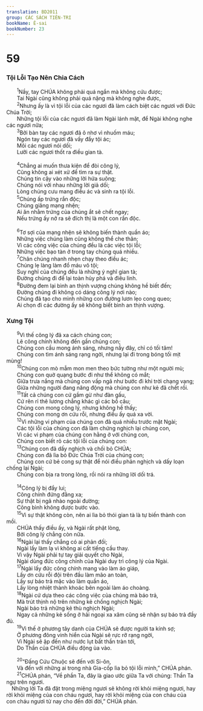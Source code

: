 ```yaml
---
translation: BD2011
group: CÁC SÁCH TIÊN-TRI
bookName: Ê-sai 
bookNumber: 23
---
```


<div class="title"><h1>59</h1><h3>Tội Lỗi Tạo Nên Chia Cách</h3></div>
<span class="verse es_59_1">  <sup>1</sup>Nầy, tay CHÚA không phải quá ngắn mà không cứu được;<br/>  Tai Ngài cũng không phải quá nặng mà không nghe được,<br/></span>
<span class="verse es_59_2">  <sup>2</sup>Nhưng ấy là vì tội lỗi của các ngươi đã làm cách biệt các ngươi với Ðức Chúa Trời;<br/>  Những tội lỗi của các ngươi đã làm Ngài lánh mặt, để Ngài không nghe các ngươi nữa;<br/></span>
<span class="verse es_59_3">  <sup>3</sup>Bởi bàn tay các ngươi đã ô nhơ vì nhuốm máu;<br/>  Ngón tay các ngươi đã vấy đầy tội ác;<br/>  Môi các ngươi nói dối;<br/>  Lưỡi các ngươi thốt ra điều gian tà.<br/><br/></span>
<span class="verse es_59_4">  <sup>4</sup>Chẳng ai muốn thưa kiện để đòi công lý,<br/>  Cũng không ai xét xử để tìm ra sự thật.<br/>  Chúng tin cậy vào những lời hứa suông;<br/>  Chúng nói với nhau những lời giả dối;<br/>  Lòng chúng cưu mang điều ác và sinh ra tội lỗi.<br/></span>
<span class="verse es_59_5">  <sup>5</sup>Chúng ấp trứng rắn độc;<br/>  Chúng giăng mạng nhện;<br/>  Ai ăn nhằm trứng của chúng ắt sẽ chết ngay;<br/>  Nếu trứng ấy nở ra sẽ đích thị là một con rắn độc.<br/><br/></span>
<span class="verse es_59_6">  <sup>6</sup>Tơ sợi của mạng nhện sẽ không biến thành quần áo;<br/>  Những việc chúng làm cũng không thể che thân;<br/>  Vì các công việc của chúng đều là các việc tội lỗi;<br/>  Những việc bạo tàn ở trong tay chúng quá nhiều.<br/></span>
<span class="verse es_59_7">  <sup>7</sup>Chân chúng nhanh nhẹn chạy theo điều ác;<br/>  Chúng lẹ làng làm đổ máu vô tội;<br/>  Suy nghĩ của chúng đều là những ý nghĩ gian tà;<br/>  Ðường chúng đi để lại toàn hủy phá và điêu linh.<br/></span>
<span class="verse es_59_8">  <sup>8</sup>Ðường đem lại bình an thịnh vượng chúng không hề biết đến;<br/>  Ðường chúng đi không có dáng công lý nơi nào;<br/>  Chúng đã tạo cho mình những con đường lươn lẹo cong queo;<br/>  Ai chọn đi các đường ấy sẽ không biết bình an thịnh vượng.<br/></span>
<div class="title"><h3>Xưng Tội</h3></div>
<span class="verse es_59_9">  <sup>9</sup>Vì thế công lý đã xa cách chúng con;<br/>  Lẽ công chính không đến gần chúng con;<br/>  Chúng con cầu mong ánh sáng, nhưng nầy đây, chỉ có tối tăm!<br/>  Chúng con tìm ánh sáng rạng ngời, nhưng lại đi trong bóng tối mịt mùng!<br/></span>
<span class="verse es_59_10">  <sup>10</sup>Chúng con mò mẫm mon men theo bức tường như một người mù;<br/>  Chúng con quờ quạng bước đi như thể không có mắt;<br/>  Giữa trưa nắng mà chúng con vấp ngã như bước đi khi trời chạng vạng;<br/>  Giữa những người đang năng động mà chúng con như kẻ đã chết rồi.<br/></span>
<span class="verse es_59_11">  <sup>11</sup>Tất cả chúng con cứ gầm gừ như đàn gấu,<br/>  Cứ rên rỉ thê lương chẳng khác gì các bồ câu;<br/>  Chúng con mong công lý, nhưng không hề thấy;<br/>  Chúng con mong ơn cứu rỗi, nhưng điều ấy quá xa vời.<br/></span>
<span class="verse es_59_12">  <sup>12</sup>Vì những vi phạm của chúng con đã quá nhiều trước mặt Ngài;<br/>  Các tội lỗi của chúng con đã làm chứng nghịch lại chúng con,<br/>  Vì các vi phạm của chúng con hằng ở với chúng con,<br/>  Chúng con biết rõ các tội lỗi của chúng con:<br/></span>
<span class="verse es_59_13">  <sup>13</sup>Chúng con đã dấy nghịch và chối bỏ CHÚA;<br/>  Chúng con đã lìa bỏ Ðức Chúa Trời của chúng con;<br/>  Chúng con cứ bẻ cong sự thật để nói điều phản nghịch và dấy loạn chống lại Ngài;<br/>  Chúng con bịa ra trong lòng, rồi nói ra những lời dối trá.<br/><br/></span>
<span class="verse es_59_14">  <sup>14</sup>Công lý bị đẩy lui;<br/>  Công chính đứng đằng xa;<br/>  Sự thật bị ngã nhào ngoài đường;<br/>  Công bình không được bước vào.<br/></span>
<span class="verse es_59_15">  <sup>15</sup>Vì sự thật không còn, nên ai lìa bỏ thói gian tà là tự biến thành con mồi.<br/>  CHÚA thấy điều ấy, và Ngài rất phật lòng, <br/>  Bởi công lý chẳng còn nữa.<br/></span>
<span class="verse es_59_16">  <sup>16</sup>Ngài lại thấy chẳng có ai phản đối;<br/>  Ngài lấy làm lạ vì không ai cất tiếng cầu thay.<br/>  Vì vậy Ngài phải tự tay giải quyết cho Ngài,<br/>  Ngài dùng đức công chính của Ngài duy trì công lý của Ngài.<br/></span>
<span class="verse es_59_17">  <sup>17</sup>Ngài lấy đức công chính mang vào làm áo giáp,<br/>  Lấy ơn cứu rỗi đội trên đầu làm mão an toàn,<br/>  Lấy sự báo trả mặc vào làm quần áo,<br/>  Lấy lòng nhiệt thành khoác bên ngoài làm áo choàng.<br/></span>
<span class="verse es_59_18">  <sup>18</sup>Ngài cứ dựa theo các công việc của chúng mà báo trả,<br/>  Mà trút thịnh nộ trên những kẻ chống nghịch Ngài;<br/>  Ngài báo trả những kẻ thù nghịch Ngài;<br/>  Ngay cả những kẻ sống ở hải ngoại xa xăm cũng sẽ nhận sự báo trả đầy đủ.<br/></span>
<span class="verse es_59_19">  <sup>19</sup>Vì thế ở phương tây danh của CHÚA sẽ được người ta kính sợ;<br/>  Ở phương đông vinh hiển của Ngài sẽ rực rỡ rạng ngời,<br/>  Vì Ngài sẽ ập đến như nước lụt bất thần tràn tới,<br/>  Do Thần của CHÚA điều động ùa vào. <br/><br/></span>
<span class="verse es_59_20">  <sup>20</sup>“Ðấng Cứu Chuộc sẽ đến với Si-ôn,<br/>  Và đến với những ai trong nhà Gia-cốp lìa bỏ tội lỗi mình,” CHÚA phán.<br/></span>
<span class="verse es_59_21">  <sup>21</sup>CHÚA phán, “Về phần Ta, đây là giao ước giữa Ta với chúng: Thần Ta ngự trên ngươi.<br/> Những lời Ta đã đặt trong miệng ngươi sẽ không rời khỏi miệng ngươi, hay rời khỏi miệng của con cháu ngươi, hay rời khỏi miệng của con cháu của con cháu ngươi từ nay cho đến đời đời,” CHÚA phán.<br/></span>

